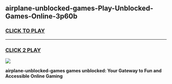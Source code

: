 
## airplane-unblocked-games-Play-Unblocked-Games-Online-3p60b
<h3>
<a href="https://premium76.site?title=airplane-unblocked-games&ref=25A">CLICK TO PLAY</a></h3>
<hr>

<h3>
<a href="https://premium76.site?title=airplane-unblocked-games&ref=25A">CLICK 2 PLAY</a>
  
</h3>

<a href="https://premium76.site?title=airplane-unblocked-games&ref=25A"><img src="https://clearcache.store/games.png"></a>


**airplane-unblocked-games games unblocked: Your Gateway to Fun and Accessible Online Gaming**
